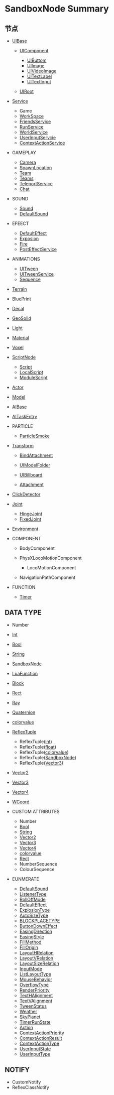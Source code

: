 # SandboxNode Summary

## 节点

- [UIBase](/#/Api/Class/Scene/SceneUIBase.md)
    - [UIComponent](/#/Api/Class/Scene/SceneUIComponent.md)
        - [UIButtom](/#/Api/Class/Scene/SceneUIButtom.md)
        - [UIImage](/#/Api/Class/Scene/SceneUIImage.md)
        - [UIVideoImage](/#/Api/Class/Scene/SceneUIVideoImage.md)
        - [UITextLabel](/#/Api/Class/Scene/SceneUITextLabel.md)
        - [UITextInput](/#/Api/Class/Scene/SceneUITextInput.md)

    - [UIRoot](/#/Api/Class/Scene/SceneUIRoot.md)

- [Service](/#/Api/Class/Service/ServiceNode.md)
    - Game
    - [WorkSpace](/#/Api/Class/Scene/SceneRoot.md)
    - [FriendsService](/#/Api/Class/Data/SandboxFriendsService.md)
    - [RunService](/#/Api/Class/Script/RunService.md)
    - [WorldService](/#/Api/Class/GamePlay/SandboxWorldService.md)
    - [UserInputServcie](/#/Api/Class/Animation/UserInputService.md)
    - [ContextActionService](/#/Api/Class/Input/ContextActionService.md)

- GAMEPLAY
    - [Camera](/#/Api/Class/GamePlay/SandboxCameraObject.md)
    - [SpawnLocation](/#/Api/Class/GamePlay/SpawnLocation.md)
    - [Team](/#/Api/Class/GamePlay/SandboxTeam.md)
    - [Teams](/#/Api/Class/GamePlay/SandboxTeams.md)
    - [TeleportService](/#/Api/Class/GamePlay/SandboxTeleportService.md)
    - [Chat](/#/Api/Class/GamePlay/SandboxChat.md)

- SOUND
    - [Sound](/#/Api/Class/Sound/SandboxSound.md)
    - [DefaultSound](/#/Api/Class/Sound/SandboxDefaultSound.md)

- EFEECT
    - [DefaultEffect](/#/Api/Class/Effect/SandboxDefaultEffect.md)
    - [Exposion](/#/Api/Class/Effect/SandboxExposion.md)
    - [Fire](/#/Api/Class/Effect/SandboxFire.md)
    - [PostEffectService](/#/Api/Class/Effect/SandboxPostEffectService.md)

- ANIMATIONS
    - [UITween](/#/Api/Class/Animation/SceneTweenObject.md)
    - [UITweenService](/#/Api/Class/Animation/SandboxTweenService.md)
    - [Sequence](/#/Api/Class/Animation/SandboxSequenceObject.md)

- [Terrain](/#/Api/Class/Build/TerrainNode.md)
- [BluePrint](/#/Api/Class/Build/SandboxBluePrint.md)
- [Decal](/#/Api/Class/Scene/SandboxDecalObject.md)
- [GeoSolid](/#/Api/Class/Build/SceneGeoSolid.md)
- [Light](/#/Api/Class/Build/SandboxLightObject.md)
- [Material](/#/Api/Class/Script/SandboxMaterialObject.md)
- [Voxel](/#/Api/Class/GamePlay/SandboxVoxelObject.md)
- [ScriptNode](/#/Api/Class/NoType/ScriptNode.md)
    - [Script](/#/Api/Class/Script/ScriptObject.md)
    - [LocalScript](/#/Api/Class/Script/LocalScriptNode.md)
    - [ModuleScript](/#/Api/Class/Script/ModuleScriptNode.md)

- [Actor](/#/Api/Class/Role/SceneActorObject.md)
- [Model](/#/Api/Class/Role/SceneModelObject.md)
- [AIBase](/#/Api/Class/Role/SandboxAIBase.md)
- [AITaskEntry](/#/Api/Class/Role/SandboxAITaskEntry.md)
- PARTICLE
    - [ParticleSmoke](/#/Api/Class/Effect/SandboxParticleSmoke.md)

- [Transform](/#/Api/Class/NoType/SceneTransObject.md)
    - [BindAttachment](/#/Api/Class/Bind/SceneBindAttachment.md)
    - [UIModelFolder](/#/Api/Class/Build/SceneModelFolderObject.md)

    - [UIBillboard](/#/Api/Class/Scene/SceneUIBillboard.md)
    - [Attachment](/#/Api/Class/Bind/SandboxAttachmentObject.md)

- [ClickDetector](/#/Api/Class/Input/SandboxClickDetectorObject.md)
- [Joint](/#/Api/Class/NoType/SandboxJoint.md)
    - [HingeJoint](/#/Api/Class/Bind/SandboxHingeJoint.md)
    - [FixedJoint](/#/Api/Class/Bind/SandboxFixedJoint.md)

- [Environment](/#/Api/Class/GamePlay/EnvironmentNode.md)
- COMPONENT
    - BodyComponent
    - PhysXLocoMotionComponent
        - LocoMotionComponent

    - NavigationPathComponent

- FUNCTION
    - [Timer](/Api/Class/Script/TimerNode.md)

## DATA TYPE

- Number
- [Int](/#/Api/DataType/Int.md)
- [Bool](/#/Api/DataType/Bool.md)
- [String](/#/Api/DataType/String.md)

- [SandboxNode](/#/Api/Class/NoType/SandboxNode.md)
- [LuaFunction](/#/Api/Parameter/LuaFunction.md)
- [Block](/#/Api/Class/Build/Block.md)
- [Rect](/#/Api/DataType/Rect.md)
- [Ray](/#/Api/DataType/Ray.md)
- [Quaternion](/#/Api/DataType/Quaternion.md)
- [colorvalue](/#/Api/DataType/colorvalue.md)
- [ReflexTuple]()
    - ReflexTuple([int](/#/Api/DataType/int.md))
    - ReflexTuple([float](/#/Api/DataType/float.md))
    - ReflexTuple([colorvalue](/#/Api/DataType/colorvalue.md))
    - ReflexTuple([SandboxNode](/#/Api/Class/NoType/SandboxNode.md))
    - ReflexTuple([Vector3](/#/Api/DataType/Vector3.md))

- [Vector2](/#/Api/DataType/Vector2.md)
- [Vector3](/#/Api/DataType/Vector3.md)
- [Vector4](/#/Api/DataType/Vector4.md)
- [WCoord](WCoord.md)

- CUSTOM ATTRIBUTES
	- Number
	- [Bool](/#/Api/DataType/bool.md)
	- [String](/#/Api/DataType/string.md)
	- [Vector2](/#/Api/DataType/Vector2.md)
	- [Vector3](/#/Api/DataType/Vector3.md)
	- [Vector4](/#/Api/DataType/Vector4.md)
	- [colorvalue](/#/Api/DataType/colorvalue.md)
	- [Rect](/#/Api/DataType/Rect.md)
	- NumberSequence
	- ColourSequence


- EUNMERATE

    - [DefaultSound](/#/Api/Enumerate/Sound/EnumDefaultSound.md)
    - [ListenerType](/#/Api/Enumerate/Sound/EnumListenerType.md)
    - [RollOffMode](/#/Api/Enumerate/Sound/EnumRollOffMode.md)
    - [DefaultEffect](/#/Api/Enumerate/Effect/EnumDefaultEffect.md)
    - [ExplosionType](/#/Api/Enumerate/Effect/ExplosionType.md)
    - [AutoSizeType](/#/Api/Enumerate/UI/AutoSizeType.md)
    - [BLOCKPLACETYPE](/#/Api/Enumerate/UI/BLOCKPLACETYPE.md)
    - [ButtonDownEffect](/#/Api/Enumerate/UI/ButtonDownEffect.md)
    - [EasingDirection](/#/Api/Enumerate/UI/EasingDirection.md)
    - [EasingStyle](/#/Api/Enumerate/UI/EasingStyle.md)
    - [FillMethod](/#/Api/Enumerate/UI/EnumFillMethod.md)
    - [FillOrigin](/#/Api/Enumerate/UI/EnumFillOrigin.md)
    - [LayoutHRelation](/#/Api/Enumerate/UI/EnumLayoutHRelation.md)
    - [LayoutVRelation](/#/Api/Enumerate/UI/EnumLayoutVRelation.md)
    - [LayoutSizeRelation](/#/Api/Enumerate/UI/EnumLayoutSizeRelation.md)
    - [InputMode](/#/Api/Enumerate/UI/InputMode.md)
    - [ListLayoutType](/#/Api/Enumerate/UI/ListLayoutType.md)
    - [MouseBehavior](/#/Api/Enumerate/UI/MouseBehaviorEnum.md)
    - [OverflowType](/#/Api/Enumerate/UI/OverflowType.md)
    - [RenderPriority](/#/Api/Enumerate/UI/RenderPriority.md)
    - [TextHAlignment](/#/Api/Enumerate/UI/TextHAlignment.md)
    - [TextVAlignment](/#/Api/Enumerate/UI/TextVAlignment.md)
    - [TweenStatus](/#/Api/Enumerate/UI/TweenStatus.md)
    - [Weather](/#/Api/Enumerate/GamePlay/EnumWeather.md)
    - [SkyPlanet](/#/Api/Enumerate/GamePlay/EnumSkyPlanet.md)
    - [TimerRunState](/#/Api/Enumerate/GamePlay/TimerRunState.md)
    - [Action](/#/Api/Enumerate/UserInput/Action.md)
    - [ContextActionPriority](/#/Api/Enumerate/UserInput/ContextActionPriority.md)
    - [ContextActionResult](/#/Api/Enumerate/UserInput/ContextActionResult.md)
    - [ContextActionType](/#/Api/Enumerate/UserInput/ContextActionType.md)
    - [UserInputState](/#/Api/Enumerate/UserInput/UserInputState.md)
    - [UserInputType](/#/Api/Enumerate/UserInput/UserInputType.md)

## NOTIFY

- CustomNotify
- ReflexClassNotify
